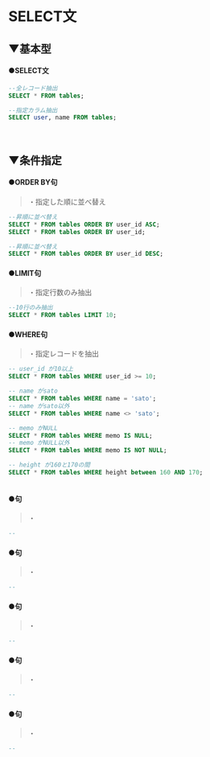 # SELECT文

## ▼基本型
#### ●SELECT文
```sql
--全レコード抽出
SELECT * FROM tables;

--指定カラム抽出
SELECT user, name FROM tables;
```
<br>

## ▼条件指定
#### ●ORDER BY句
>・指定した順に並べ替え
```sql
--昇順に並べ替え
SELECT * FROM tables ORDER BY user_id ASC;
SELECT * FROM tables ORDER BY user_id;

--昇順に並べ替え
SELECT * FROM tables ORDER BY user_id DESC;
```

#### ●LIMIT句
>・指定行数のみ抽出
```sql
--10行のみ抽出
SELECT * FROM tables LIMIT 10;
```

#### ●WHERE句
>・指定レコードを抽出
```sql
-- user_id が10以上
SELECT * FROM tables WHERE user_id >= 10;

-- name がsato
SELECT * FROM tables WHERE name = 'sato';
-- name がsato以外
SELECT * FROM tables WHERE name <> 'sato';

-- memo がNULL
SELECT * FROM tables WHERE memo IS NULL;
-- memo がNULL以外
SELECT * FROM tables WHERE memo IS NOT NULL;

-- height が160と170の間
SELECT * FROM tables WHERE height between 160 AND 170;



```

#### ●句
>・
```sql
--

```

#### ●句
>・
```sql
--

```

#### ●句
>・
```sql
--

```

#### ●句
>・
```sql
--

```

#### ●句
>・
```sql
--

```

